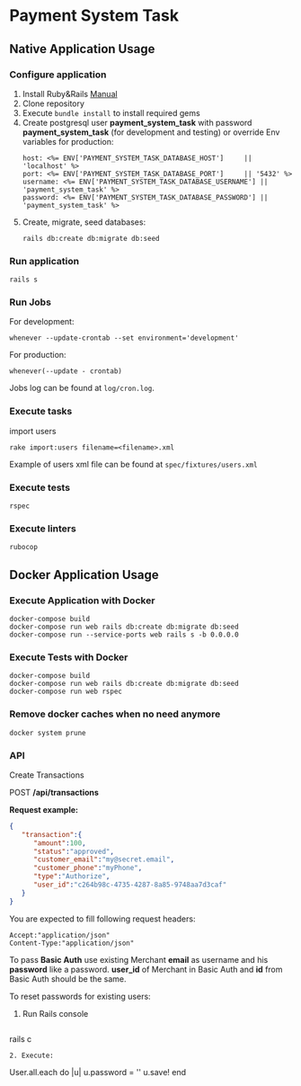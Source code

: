 # Payment System Task

## Native Application Usage

### Configure application
1. Install Ruby&Rails [Manual](https://gorails.com/setup/ubuntu/22.04)
2. Clone repository
3. Execute ``bundle install`` to install required gems
4. Create postgresql user **payment_system_task** with password **payment_system_task** (for development and testing) or override Env variables for production:
   ````
   host: <%= ENV['PAYMENT_SYSTEM_TASK_DATABASE_HOST']     || 'localhost' %>
   port: <%= ENV['PAYMENT_SYSTEM_TASK_DATABASE_PORT']     || '5432' %>
   username: <%= ENV['PAYMENT_SYSTEM_TASK_DATABASE_USERNAME'] || 'payment_system_task' %>
   password: <%= ENV['PAYMENT_SYSTEM_TASK_DATABASE_PASSWORD'] || 'payment_system_task' %>
   ````
5. Create, migrate, seed databases:
   ````
   rails db:create db:migrate db:seed
   ````

### Run application
````
rails s
````

### Run Jobs
For development:
````
whenever --update-crontab --set environment='development'
````

For production:
````
whenever(--update - crontab)
````

Jobs log can be found at ``log/cron.log``.

### Execute tasks

import users
````
rake import:users filename=<filename>.xml
````

Example of users xml file can be found at ``spec/fixtures/users.xml``

### Execute tests
````
rspec
````

### Execute linters
````
rubocop
````

## Docker Application Usage

### Execute Application with Docker
```
docker-compose build
docker-compose run web rails db:create db:migrate db:seed
docker-compose run --service-ports web rails s -b 0.0.0.0
```

### Execute Tests with Docker
```
docker-compose build
docker-compose run web rails db:create db:migrate db:seed
docker-compose run web rspec
```

### Remove docker caches when no need anymore
```
docker system prune
```

### API

Create Transactions

   POST   **/api/transactions**

   **Request example:**
   ```json
   {
      "transaction":{
         "amount":100,
         "status":"approved",
         "customer_email":"my@secret.email",
         "customer_phone":"myPhone",
         "type":"Authorize",
         "user_id":"c264b98c-4735-4287-8a85-9748aa7d3caf"
      }
   }
   ```

   You are expected to fill following request headers:
   ```
   Accept:"application/json"
   Content-Type:"application/json"
   ```

   To pass **Basic Auth** use existing Merchant **email** as username and his **password** like a password.
   **user_id** of Merchant in Basic Auth and **id** from Basic Auth should be the same.

To reset passwords for existing users:
1. Run Rails console
   ```
rails c
   ```
2. Execute:
   ```
User.all.each do |u|
  u.password = '<new password>'
  u.save!
end
   ```
